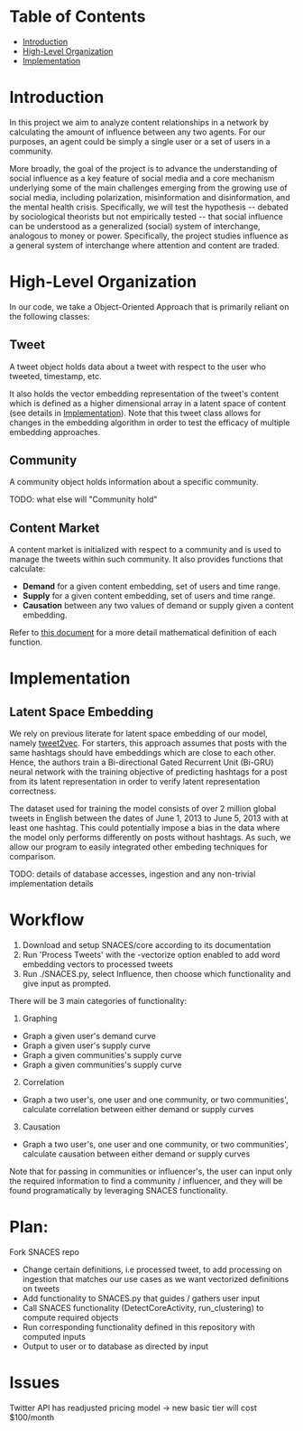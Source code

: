 # Table of Contents

- [Introduction](#introduction)
- [High-Level Organization](#high-level-organization)
- [Implementation](#implementation)

# Introduction

In this project we aim to analyze content relationships in a network by calculating the amount of influence between any two agents.
For our purposes, an agent could be simply a single user or a set of users in a community.

More broadly, the goal of the project is to advance the understanding of social influence as a key feature of social media and a core mechanism underlying some of the main challenges emerging from the growing use of social media, including polarization, misinformation and disinformation, and the mental health crisis.
Specifically, we will test the hypothesis -- debated by sociological theorists but not empirically tested -- that social influence can be understood as a generalized (social) system of interchange, analogous to money or power.
Specifically, the project studies influence as a general system of interchange where attention and content are traded.

# High-Level Organization

In our code, we take a Object-Oriented Approach that is primarily reliant on the following classes:

## Tweet

A tweet object holds data about a tweet with respect to the user who tweeted, timestamp, etc.

It also holds the vector embedding representation of the tweet's content which is defined as a higher dimensional array in a latent space of content (see details in [Implementation](#implementation)).
Note that this tweet class allows for changes in the embedding algorithm in order to test the efficacy of multiple embedding approaches.

## Community

A community object holds information about a specific community.

TODO: what else will "Community hold"

## Content Market

A content market is initialized with respect to a community and is used to manage the tweets within such community.
It also provides functions that calculate:

- **Demand** for a given content embedding, set of users and time range.
- **Supply** for a given content embedding, set of users and time range.
- **Causation** between any two values of demand or supply given a content embedding.

Refer to [this document](https://www.overleaf.com/6251411237wbdjqsjvrrjj) for a more detail mathematical definition of each function.

# Implementation

## Latent Space Embedding

We rely on previous literate for latent space embedding of our model, namely [tweet2vec](https://arxiv.org/abs/1605.03481).
For starters, this approach assumes that posts with the same hashtags should have embeddings which are close to each other.
Hence, the authors train a Bi-directional Gated Recurrent Unit (Bi-GRU) neural network with the training objective of predicting hashtags for a post from its latent representation in order to verify latent representation correctness.

The dataset used for training the model consists of over 2 million global tweets in English between the dates of June 1, 2013 to June 5, 2013 with at least one hashtag.
This could potentially impose a bias in the data where the model only performs differently on posts without hashtags.
As such, we allow our program to easily integrated other embeding techniques for comparison.

TODO: details of database accesses, ingestion and any non-trivial implementation details

# Workflow

1. Download and setup SNACES/core according to its documentation
2. Run 'Process Tweets' with the -vectorize option enabled to add word embedding vectors to processed tweets
3. Run ./SNACES.py, select Influence, then choose which functionality and give input as prompted.

There will be 3 main categories of functionality:

1. Graphing

- Graph a given user's demand curve
- Graph a given user's supply curve
- Graph a given communities's supply curve
- Graph a given communities's supply curve

2. Correlation

- Graph a two user's, one user and one community, or two communities', calculate correlation between either demand or supply curves

3. Causation

- Graph a two user's, one user and one community, or two communities', calculate causation between either demand or supply curves

Note that for passing in communities or influencer's, the user can input only the required information to find a community / influencer, and they will be found programatically by leveraging SNACES functionality.

# Plan:

Fork SNACES repo

- Change certain definitions, i.e processed tweet, to add processing on ingestion that matches our use cases as we want vectorized definitions on tweets
- Add functionality to SNACES.py that guides / gathers user input
- Call SNACES functionality (DetectCoreActivity, run_clustering) to compute required objects
- Run corresponding functionality defined in this repository with computed inputs
- Output to user or to database as directed by input

# Issues

Twitter API has readjusted pricing model -> new basic tier will cost $100/month

